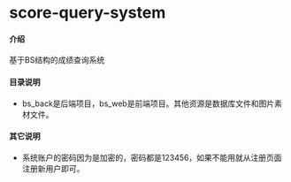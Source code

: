 # score-query-system

#### 介绍
基于BS结构的成绩查询系统

#### 目录说明
- bs_back是后端项目，bs_web是前端项目。其他资源是数据库文件和图片素材文件。

#### 其它说明

- 系统账户的密码因为是加密的，密码都是123456，如果不能用就从注册页面注册新用户即可。